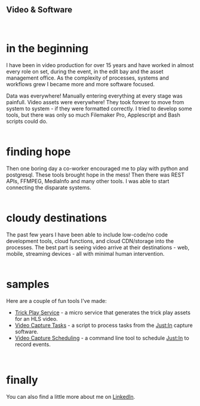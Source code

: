 ## Video & Software
<br>

# in the beginning
I have been in video production for over 15 years and have worked in almost every role on set, during the event, in the edit bay and the asset management office. As the complexity of processes, systems and workflows grew I became more and more software focused.

Data was everywhere! Manually entering everything at every stage was painfull. Video assets were everywhere! They took forever to move from system to system - if they were formatted correctly. I tried to develop some tools, but there was only so much Filemaker Pro, Applescript and Bash scripts could do.<br><br>

# finding hope
Then one boring day a co-worker encouraged me to play with python and postgresql. These tools brought hope in the mess! Then there was REST APIs, FFMPEG, MediaInfo and many other tools. I was able to start connecting the disparate systems.<br><br>

# cloudy destinations
The past few years I have been able to include low-code/no code development tools, cloud functions, and cloud CDN/storage into the processes. The best part is seeing video arrive at their destinations - web, mobile, streaming devices - all with minimal human intervention.<br><br>

# samples
Here are a couple of fun tools I've made:
- [Trick Play Service](https://github.com/robertharmless/trickplay-service) - a micro service that generates the trick play assets for an HLS video.
- [Video Capture Tasks](https://github.com/robertharmless/video-capture-tasks) - a script to process tasks from the [Just:In](https://www.toolsonair.com/products/ingest/justin/) capture software.
- [Video Capture Scheduling](https://github.com/robertharmless/video-capture-scheduling) - a command line tool to schedule [Just:In](https://www.toolsonair.com/products/ingest/justin/) to record events.

<br>

# finally
You can also find a little more about me on [LinkedIn](https://www.linkedin.com/in/robertharmless/).
